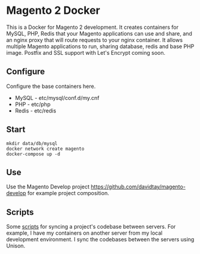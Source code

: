 # Magento 2 Docker

This is a Docker for Magento 2 development. It creates containers for MySQL, PHP, Redis that 
your Magento applications can use and share, and an nginx proxy that will route requests to 
your nginx container. It allows multiple Magento applications to run, sharing database, redis 
and base PHP image. Postfix and SSL support with Let's Encrypt coming soon.


## Configure

Configure the base containers here. 

- MySQL - etc/mysql/conf.d/my.cnf
- PHP - etc/php
- Redis - etc/redis

## Start
```
mkdir data/db/mysql
docker network create magento
docker-compose up -d
```

## Use
Use the Magento Develop project https://github.com/davidtay/magento-develop for example 
project composition.

## Scripts
Some [scripts](scripts/) for syncing a project's codebase between servers. For example, 
I have my containers on another server from my local development environment. I sync the 
codebases between the servers using Unison.